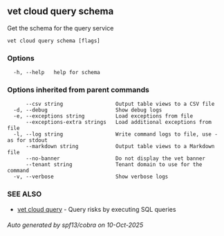 ## vet cloud query schema

Get the schema for the query service

```
vet cloud query schema [flags]
```

### Options

```
  -h, --help   help for schema
```

### Options inherited from parent commands

```
      --csv string                 Output table views to a CSV file
  -d, --debug                      Show debug logs
  -e, --exceptions string          Load exceptions from file
      --exceptions-extra strings   Load additional exceptions from file
  -l, --log string                 Write command logs to file, use - as for stdout
      --markdown string            Output table views to a Markdown file
      --no-banner                  Do not display the vet banner
      --tenant string              Tenant domain to use for the command
  -v, --verbose                    Show verbose logs
```

### SEE ALSO

* [vet cloud query](vet_cloud_query.md)	 - Query risks by executing SQL queries

###### Auto generated by spf13/cobra on 10-Oct-2025

